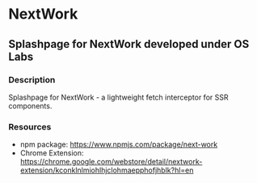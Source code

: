 # NextWork

## Splashpage for NextWork developed under OS Labs

### Description

Splashpage for NextWork - a lightweight fetch interceptor for SSR components.

### Resources

- npm package: https://www.npmjs.com/package/next-work
- Chrome Extension: https://chrome.google.com/webstore/detail/nextwork-extension/kconklnlmiohlhjclohmaepphofjhblk?hl=en
